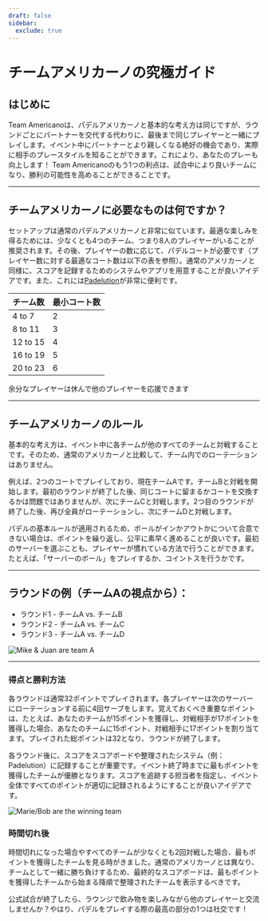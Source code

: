 ```yaml
---
draft: false
sidebar:
  exclude: true
---
```


# チームアメリカーノの究極ガイド

## はじめに
Team Americanoは、パデルアメリカーノと基本的な考え方は同じですが、ラウンドごとにパートナーを交代する代わりに、最後まで同じプレイヤーと一緒にプレイします。イベント中にパートナーとより親しくなる絶好の機会であり、実際に相手のプレースタイルを知ることができます。これにより、あなたのプレーも向上します！ Team Americanoのもう1つの利点は、試合中により良いチームになり、勝利の可能性を高めることができることです。

---

## チームアメリカーノに必要なものは何ですか？
セットアップは通常のパデルアメリカーノと非常に似ています。最適な楽しみを得るためには、少なくとも4つのチーム、つまり8人のプレイヤーがいることが推奨されます。その後、プレイヤーの数に応じて、パデルコートが必要です（プレイヤー数に対する最適なコート数は以下の表を参照）。通常のアメリカーノと同様に、スコアを記録するためのシステムやアプリを用意することが良いアイデアです。また、これには[Padelution](https://www.padelution.com/americano)が非常に便利です。

| チーム数 | 最小コート数 |
|-----------------|--------------------------|
|      4 to 7     |             2            |
|     8 to 11     |             3            |
|     12 to 15    |             4            |
|     16 to 19    |             5            |
|     20 to 23    |             6            |

余分なプレイヤーは休んで他のプレイヤーを応援できます

---

## チームアメリカーノのルール
基本的な考え方は、イベント中に各チームが他のすべてのチームと対戦することです。そのため、通常のアメリカーノと比較して、チーム内でのローテーションはありません。

例えば、2つのコートでプレイしており、現在チームAです。チームBと対戦を開始します。最初のラウンドが終了した後、同じコートに留まるかコートを交換するかは問題ではありませんが、次にチームCと対戦します。2つ目のラウンドが終了した後、再び全員がローテーションし、次にチームDと対戦します。

パデルの基本ルールが適用されるため、ボールがインかアウトかについて合意できない場合は、ポイントを繰り返し、公平に素早く進めることが良いです。最初のサーバーを選ぶことも、プレイヤーが慣れている方法で行うことができます。たとえば、「サーバーのボール」をプレイするか、コイントスを行うかです。

---

## ラウンドの例（チームAの視点から）：
- ラウンド1 - チームA vs. チームB
- ラウンド2 - チームA vs. チームC
- ラウンド3 - チームA vs. チームD

![Mike & Juan are team A](/ja/images/team-americano.png "Mike & Juan are team A")

---

### 得点と勝利方法
各ラウンドは通常32ポイントでプレイされます。各プレイヤーは次のサーバーにローテーションする前に4回サーブをします。覚えておくべき重要なポイントは、たとえば、あなたのチームが15ポイントを獲得し、対戦相手が17ポイントを獲得した場合、あなたのチームに15ポイント、対戦相手に17ポイントを割り当てます。プレイされた総ポイントは32となり、ラウンドが終了します。

各ラウンド後に、スコアをスコアボードや整理されたシステム（例：Padelution）に記録することが重要です。イベント終了時までに最もポイントを獲得したチームが優勝となります。スコアを追跡する担当者を指定し、イベント全体ですべてのポイントが適切に記録されるようにすることが良いアイデアです。

![Marie/Bob are the winning team](/ja/images/team-americano-scores.png "Marie/Bob are the winning team")

### 時間切れ後
時間切れになった場合やすべてのチームが少なくとも2回対戦した場合、最もポイントを獲得したチームを見る時がきました。通常のアメリカーノとは異なり、チームとして一緒に勝ち負けするため、最終的なスコアボードは、最もポイントを獲得したチームから始まる降順で整理されたチームを表示するべきです。

公式試合が終了したら、ラウンジで飲み物を楽しみながら他のプレイヤーと交流しませんか？やはり、パデルをプレイする際の最高の部分の1つは社交です！
